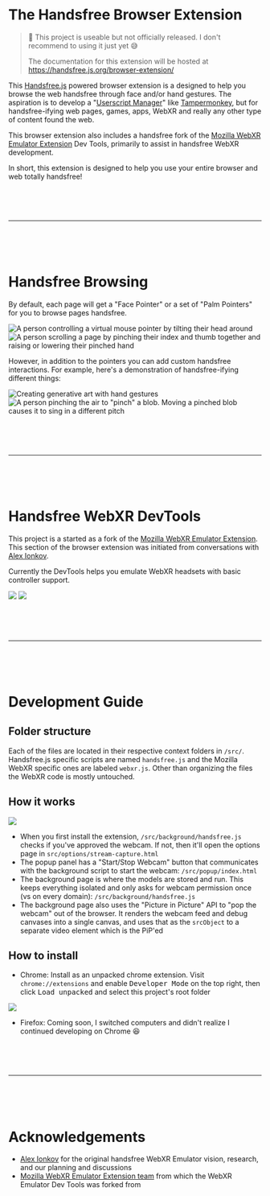 # The Handsfree Browser Extension

> 🚨 This project is useable but not officially released. I don't recommend to using it just yet 😅
>
> The documentation for this extension will be hosted at https://handsfree.js.org/browser-extension/

This [Handsfree.js](https://handsfree.js.org) powered browser extension is a designed to help you browse the web handsfree through face and/or hand gestures. The aspiration is to develop a "[Userscript Manager](https://en.wikipedia.org/wiki/Userscript_manager)" like [Tampermonkey](https://www.tampermonkey.net/), but for handsfree-ifying web pages, games, apps, WebXR and really any other type of content found the web.

This browser extension also includes a handsfree fork of the [Mozilla WebXR Emulator Extension](https://github.com/MozillaReality/WebXR-emulator-extension) Dev Tools, primarily to assist in handsfree WebXR development.

In short, this extension is designed to help you use your entire browser and web totally handsfree!

<br>
<br>
<br>
<hr>
<br>
<br>
<br>

# Handsfree Browsing

By default, each page will get a "Face Pointer" or a set of "Palm Pointers" for you to browse pages handsfree.

![A person controlling a virtual mouse pointer by tilting their head around](https://media3.giphy.com/media/Iv2aSMS0QTy2P5JNCX/giphy.gif)
![A person scrolling a page by pinching their index and thumb together and raising or lowering their pinched hand](https://media3.giphy.com/media/BSkodGjuwBPAEwxjGv/giphy.gif)

However, in addition to the pointers you can add custom handsfree interactions. For example, here's a demonstration of handsfree-ifying different things:

![Creating generative art with hand gestures](https://media4.giphy.com/media/YB5GHxDKDFti74Jzz9/giphy.gif)
![A person pinching the air to "pinch" a blob. Moving a pinched blob causes it to sing in a different pitch](https://media1.giphy.com/media/k1JWC1insGrfX1CSNu/giphy.gif)


<br>
<br>
<br>
<hr>
<br>
<br>
<br>

# Handsfree WebXR DevTools

This project is a started as a fork of the [Mozilla WebXR Emulator Extension](https://github.com/MozillaReality/WebXR-emulator-extension). This section of the browser extension was initiated from conversations with [Alex Ionkov](http://pages.cs.wisc.edu/~ionkov/).

Currently the DevTools helps you emulate WebXR headsets with basic controller support.

![](https://media1.giphy.com/media/w3JUFtNyXNafLVrh6F/giphy.gif)
![](https://media2.giphy.com/media/wizgcDoxSs4PIdA1Pc/giphy.gif)

<br>
<br>
<br>
<hr>
<br>
<br>
<br>

# Development Guide

## Folder structure

Each of the files are located in their respective context folders in `/src/`. Handsfree.js specific scripts are named `handsfree.js` and the Mozilla WebXR specific ones are labeled `webxr.js`. Other than organizing the files the WebXR code is mostly untouched.

## How it works

![](https://i.imgur.com/VKFeZpB.jpg)

- When you first install the extension, `/src/background/handsfree.js` checks if you've approved the webcam. If not, then it'll open the options page in `src/options/stream-capture.html`
- The popup panel has a "Start/Stop Webcam" button that communicates with the background script to start the webcam: `/src/popup/index.html`
- The background page is where the models are stored and run. This keeps everything isolated and only asks for webcam permission once (vs on every domain): `/src/background/handsfree.js`
- The background page also uses the "Picture in Picture" API to "pop the webcam" out of the browser. It renders the webcam feed and debug canvases into a single canvas, and uses that as the `srcObject` to a separate video element which is the PiP'ed

## How to install

- Chrome: Install as an unpacked chrome extension. Visit `chrome://extensions` and enable <kbd>Developer Mode</kbd> on the top right, then click <kbd>Load unpacked</kbd> and select this project's root folder

![](https://i.imgur.com/jXmhYnb.png)

- Firefox: Coming soon, I switched computers and didn't realize I continued developing on Chrome 😆

<br>
<br>
<br>
<hr>
<br>
<br>
<br>

# Acknowledgements

- [Alex Ionkov](http://pages.cs.wisc.edu/~ionkov/) for the original handsfree WebXR Emulator vision, research, and our planning and discussions
- [Mozilla WebXR Emulator Extension team](https://github.com/MozillaReality/WebXR-emulator-extension) from which the WebXR Emulator Dev Tools was forked from